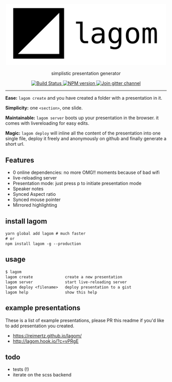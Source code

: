 <p align="center">
  <a href="https://github.com/reimertz/lagom">
    <img alt="Yarn" src="lagom.png" width="500">
  </a>
</p>

<p align="center">
  simplistic presentation generator
</p>

<p align="center">
  <a href="https://travis-ci.org/reimertz/lagom">
    <img src="https://travis-ci.org/reimertz/lagom.svg?branch=master" alt="Build Status">
  </a>
  <a href="https://www.npmjs.com/package/lagom">
    <img src="https://img.shields.io/npm/v/lagom.svg" alt="NPM version">
  </a>
  <a href="https://gitter.im/reimertz/lagom">
    <img src="https://badges.gitter.im/reimertz/lagom.svg" alt="Join gitter channel">
  </a>
</p>

---

**Ease:** `lagom create` and you have created a folder with a presentation in it.

**Simplicity:** one `<section>`, one slide.

**Maintainable:** `lagom server` boots up your presentation in the browser. it comes with livereloading for easy edits.

**Magic:** `lagom deploy` will inline all the content of the presentation into one single file, deploy it freely and anonymously on github and finally generate a short url.

## Features
- 0 online dependencies: no more OMG!! moments because of bad wifi
- live-reloading server
- Presentation mode: just press p to initiate presentation mode
- Speaker notes
- Synced Aspect ratio
- Synced mouse pointer
- Mirrored highlighting


## install lagom
```
yarn global add lagom # much faster
# or
npm install lagom -g --production
```

## usage
```
$ lagom
lagom create              create a new presentation
lagom server              start live-reloading server
lagom deploy <filename>   deploy presentation to a gist
lagom help                show this help
```

## example presentations
These is a list of example presentations, please PR this readme if you'd like to add presentation you created.

- https://reimertz.github.io/lagom/
- http://lagom.hook.io/?c=vPRgE

## todo

- tests (!)
- iterate on the scss backend

